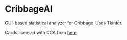 # CribbageAI
GUI-based statistical analyzer for Cribbage. Uses Tkinter.

Cards licensed with CCA from [here](http://opengameart.org/content/playing-cards-0)
